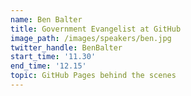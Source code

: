 ```yaml
---
name: Ben Balter
title: Government Evangelist at GitHub
image_path: /images/speakers/ben.jpg
twitter_handle: BenBalter
start_time: '11.30'
end_time: '12.15'
topic: GitHub Pages behind the scenes
---
```

